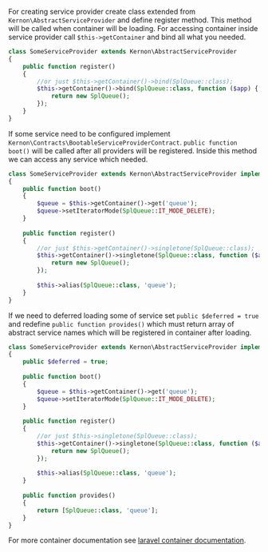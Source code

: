 For creating service provider create class extended from `Kernon\AbstractServiceProvider`
and define register method. This method will be called when container will be loading.
For accessing container inside service provider call `$this->getContainer` and bind all what you needed. 
```php
class SomeServiceProvider extends Kernon\AbstractServiceProvider
{
    public function register()
    {
        //or just $this->getContainer()->bind(SplQueue::class);
        $this->getContainer()->bind(SplQueue::class, function ($app) {
            return new SplQueue();
        });
    }
}
```
If some service need to be configured implement `Kernon\Contracts\BootableServiceProviderContract`.
`public function boot()` will be called after all providers will be registered.
Inside this method we can access any service which needed.
```php
class SomeServiceProvider extends Kernon\AbstractServiceProvider implements Kernon\Contracts\BootableServiceProviderContract 
{
    public function boot()
    {
        $queue = $this->getContainer()->get('queue');
        $queue->setIteratorMode(SplQueue::IT_MODE_DELETE);
    }
    
    public function register()
    {
        //or just $this->getContainer()->singletone(SplQueue::class);
        $this->getContainer()->singletone(SplQueue::class, function ($app) {
            return new SplQueue();
        });
        
        $this->alias(SplQueue::class, 'queue');
    }
}
```
If we need to deferred loading some of service set `public $deferred = true` and redefine 
`public function provides()` which must return array of abstract service names which will be registered in container after loading.

```php
class SomeServiceProvider extends Kernon\AbstractServiceProvider implements Kernon\Contracts\BootableServiceProviderContract 
{
    public $deferred = true;
    
    public function boot()
    {
        $queue = $this->getContainer()->get('queue');
        $queue->setIteratorMode(SplQueue::IT_MODE_DELETE);
    }
    
    public function register()
    {
        //or just $this->singletone(SplQueue::class);
        $this->getContainer()->singletone(SplQueue::class, function ($app) {
            return new SplQueue();
        });
        
        $this->alias(SplQueue::class, 'queue');
    }
    
    public function provides()
    {
        return [SplQueue::class, 'queue'];
    }
}
```

For more container documentation see [laravel container documentation](https://laravel.com/docs/5.3/container).
